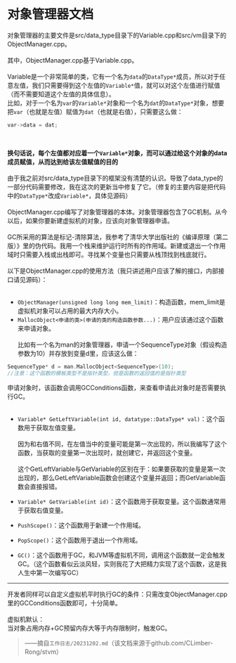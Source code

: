 # 对象管理器文档

对象管理器的主要文件是src/data_type目录下的Variable.cpp和src/vm目录下的ObjectManager.cpp。
<br><br>
其中，ObjectManager.cpp基于Variable.cpp。
<br><br>
Variable是一个非常简单的类，它有一个名为```data```的```DataType*```成员，所以对于任意左值，我们只需要得到这个左值的```Variable*```值，就可以对这个左值进行赋值（而不需要知道这个左值的具体信息）。
<br>
比如，对于一个名为```var```的```Variable*```对象和一个名为```dat```的```DataType*```对象，想要把```var```（也就是左值）赋值为```dat```（也就是右值），只需要这么做：
```C++
var->data = dat;
```
<br>

**换句话说，每个左值都对应着一个```Variable*```对象，而可以通过给这个对象的data成员赋值，从而达到给该左值赋值的目的**
<br><br>
由于我之前对src/data_type目录下的框架没有清楚的认识。导致了data_type的一部分代码需要修改，我在这次的更新当中修复了它。（修复的主要内容是把代码中的``DataType*``改成``Variable*``，具体见源码）
<br><br>
ObjectManager.cpp编写了对象管理器的本体。对象管理器包含了GC机制。从今以后，如果你要新建虚拟机的对象，应该向对象管理器申请。
<br><br>
GC所采用的算法是标记-清除算法，我参考了清华大学出版社的《编译原理（第二版）》里的伪代码。我用一个栈来维护运行时所有的作用域。新建或退出一个作用域时只需要入栈或出栈即可。寻找某个变量也只需要从栈顶找到栈底就行。
<br><br>
以下是ObjectManager.cpp的使用方法（我只讲述用户应该了解的接口，内部接口请见源码）：
<br><br>

* ```ObjectManager(unsigned long long mem_limit)```：构造函数，mem_limit是虚拟机对象可以占用的最大内存大小。
* ```MallocObject<申请的类>(申请的类的构造函数参数...)```：用户应该通过这个函数来申请对象。<br><br>比如有一个名为man的对象管理器，申请一个SequenceType对象（假设构造参数为10）并存放到变量d里，应该这么做：
```C++
SequenceType* d = man.MallocObject<SequenceType>(10);
//注意：这个函数的模板类型不是指针类型，但是函数的返回值的是指针类型
```
申请对象时，该函数会调用GCConditions函数，来查看申请此对象时是否需要执行GC。
<br><br>

* ```Variable* GetLeftVariable(int id, datatype::DataType* val)```：这个函数用于获取左值变量。
<br><br>
因为和右值不同，在左值当中的变量可能是第一次出现的，所以我编写了这个函数，当获取的变量第一次出现时，就创建它，并返回这个变量。
<br><br>
这个GetLeftVariable与GetVariable的区别在于：如果要获取的变量是第一次出现的，那么GetLeftVariable函数会创建这个变量并返回；而GetVariable函数会直接报错。

* ```Variable* GetVariable(int id)```：这个函数用于获取变量。这个函数通常用于获取右值变量。
* ```PushScope()```：这个函数用于新建一个作用域。
* ```PopScope()```：这个函数用于退出一个作用域。
* ```GC()```：这个函数用于GC，和JVM等虚拟机不同，调用这个函数就一定会触发GC。（这个函数看似云淡风轻，实则我花了大把精力实现了这个函数，这是我人生中第一次编写GC）
***
开发者同样可以自定义虚拟机平时执行GC的条件：只需改变ObjectManager.cpp里的GCConditions函数即可，十分简单。
<br><br>
虚拟机默认：
<br>
当对象占用内存+GC预留内存大等于内存限制时，触发GC。

> ——摘自``工作日志/20231202.md``（该文档来源于github.com/CLimber-Rong/stvm）